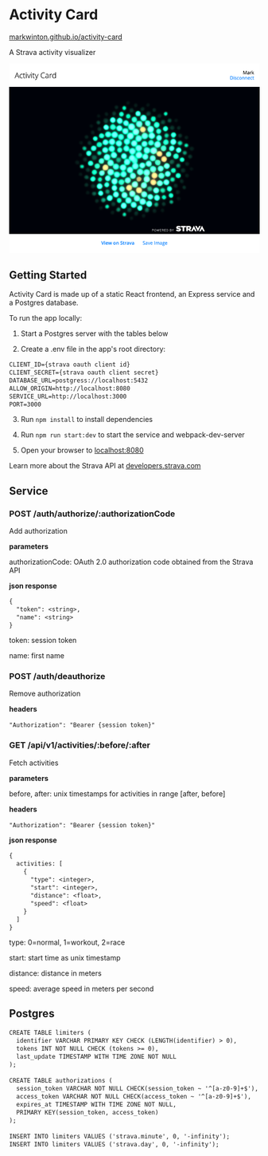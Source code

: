 # Activity Card

[markwinton.github.io/activity-card](https://markwinton.github.io/activity-card)

A Strava activity visualizer

![preview](preview.png)

## Getting Started

Activity Card is made up of a static React frontend, an Express service and a Postgres database. 

To run the app locally:

1. Start a Postgres server with the tables below

2. Create a .env file in the app's root directory:

```
CLIENT_ID={strava oauth client id}
CLIENT_SECRET={strava oauth client secret}
DATABASE_URL=postgress://localhost:5432
ALLOW_ORIGIN=http://localhost:8080
SERVICE_URL=http://localhost:3000
PORT=3000
```

3. Run `npm install` to install dependencies

4. Run `npm run start:dev` to start the service and webpack-dev-server

5. Open your browser to [localhost:8080](http://localhost:8080)

Learn more about the Strava API at [developers.strava.com](https://developers.strava.com)

## Service

### POST /auth/authorize/:authorizationCode

Add authorization

__parameters__

authorizationCode: OAuth 2.0 authorization code obtained from the Strava API

__json response__

```
{
  "token": <string>,
  "name": <string>
}
```

token: session token 

name: first name

### POST /auth/deauthorize

Remove authorization

__headers__

`"Authorization": "Bearer {session token}"`

### GET /api/v1/activities/:before/:after

Fetch activities 

__parameters__

before, after: unix timestamps for activities in range [after, before]

__headers__

`"Authorization": "Bearer {session token}"`

__json response__

```
{
  activities: [
    {
      "type": <integer>,
      "start": <integer>,
      "distance": <float>,
      "speed": <float>
    }
  ]
}
```
 
type: 0=normal, 1=workout, 2=race

start: start time as unix timestamp

distance: distance in meters

speed: average speed in meters per second

## Postgres

```
CREATE TABLE limiters (
  identifier VARCHAR PRIMARY KEY CHECK (LENGTH(identifier) > 0),
  tokens INT NOT NULL CHECK (tokens >= 0),
  last_update TIMESTAMP WITH TIME ZONE NOT NULL
);

CREATE TABLE authorizations (
  session_token VARCHAR NOT NULL CHECK(session_token ~ '^[a-z0-9]+$'),
  access_token VARCHAR NOT NULL CHECK(access_token ~ '^[a-z0-9]+$'),
  expires_at TIMESTAMP WITH TIME ZONE NOT NULL,
  PRIMARY KEY(session_token, access_token)
);

INSERT INTO limiters VALUES ('strava.minute', 0, '-infinity');
INSERT INTO limiters VALUES ('strava.day', 0, '-infinity');
```
